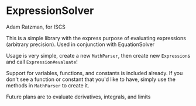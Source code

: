 # ExpressionSolver
Adam Ratzman, for ISCS

This is a simple library with the express purpose of evaluating expressions (arbitrary precision). Used in conjunction with EquationSolver

Usage is very simple, create a new `MathParser`, then create new `Expression`s and call `Expression#evaluate`! 

Support for variables, functions, and constants is included already. If you don't see a function or constant that you'd like to have, 
simply use the methods in `MathParser` to create it.

Future plans are to evaluate derivatives, integrals, and limits
